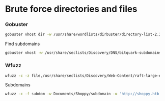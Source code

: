 # Brute force directories and files

### Gobuster

```bash
gobuster vhost dir -w /usr/share/wordlists/dirbuster/directory-list-2.3-medium.txt -t 50 -u http://soccer.htb
```

Find subdomains

```bash
gobuster vhost -w /usr/share/seclists/Discovery/DNS/bitquark-subdomains-top100000.txt -t 60 -u shoppy.htb
```

### Wfuzz

```bash
wfuzz -c -z file,/usr/share/seclists/Discovery/Web-Content/raft-large-directories.txt --hc 404 "http://shoppy.htb/FUZZ/"
```

Subdomains

```bash
wfuzz -c -f subdom -w Documents/Shoppy/subdomain -u 'http://shoppy.htb' -H "Host: FUZZ.shoppy.htb" --sc 200
```

